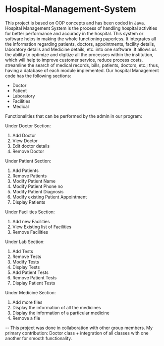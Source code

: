 # Hospital-Management-System

This project is based on OOP concepts and has been coded in Java.
Hospital Management System is the process of handling hospital activities for better performance and accuracy in the hospital. This system or software helps in making the whole functioning paperless. It integrates all the information regarding patients, doctors, appointments, facility details, laboratory details and Medicine details, etc. into one software .It allows us the ability to optimize and digitize all the processes within the institution, which will help to improve customer service, reduce process costs, streamline the search of medical records, bills, patients, doctors, etc.; thus, having a database of each module implemented.
Our hospital Management code has the following sections:
- Doctor
- Patient
- Laboratory
- Facilities
- Medical

Functionalities that can be performed by the admin in our program:

Under Doctor Section:
1. Add Doctor
2. View Doctor
3. Edit doctor details
4. Remove Doctor

Under Patient Section:
1. Add Patients
2. Remove Patients
3. Modify Patient Name
4. Modify Patient Phone no
5. Modify Patient Diagnosis
6. Modify existing Patient Appointment
7. Display Patients

Under Facilities Section:
1. Add new Facilities
2. View Existing list of Facilities
3. Remove Facilities

Under Lab Section:
1. Add Tests
2. Remove Tests
3. Modify Tests
4. Display Tests
5. Add Patient Tests
6. Remove Patient Tests
7. Display Patient Tests

Under Medicine Section:
1. Add more files
2. Display the information of all the medicines
3. Display the information of a particular medicine
4. Remove a file

-- This project was done in collaboration with other group members. My primary contribution: Doctor class + integration of all classes with one another for smooth functionality.
